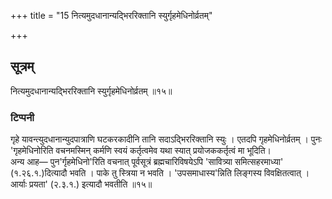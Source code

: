 +++
title = "15 नित्यमुदधानान्यद्भिररिक्तानि स्युर्गृहमेधिनोर्व्रतम्"

+++
## सूत्रम्
नित्यमुदधानान्यद्भिररिक्तानि स्युर्गृहमेधिनोर्व्रतम् ॥१५॥  
### टिप्पनी
गृहे यावन्त्युदधानान्युदपात्राणि घटकरकादीनि तानि सदाऽद्भिररिक्तानि स्युः । एतदपि गृहमेधिनोर्व्रतम् । पुनः 'गृहमेधिनोरिति वचनमस्मिन् कर्मणि स्वयं कर्तृत्वमेव यथा स्यात् प्रयोजककर्तृत्वं मा भूदिति।  
अन्य आह— पुन'र्गृहमेधिनो'रिति वचनात् पूर्वसूत्रं ब्रह्मचारिविषयेऽपि 'सावित्र्या समित्सहरमाध्या' (१.२६.१.)दित्यादौ भवति । पाके तु स्त्रिया न भवति । 'उपसमाधास्य'न्निति लिङ्गस्य विवक्षितत्वात् । आर्याः प्रयता' (२.३.१.) इत्यादौ भवतीति ॥१५॥  
